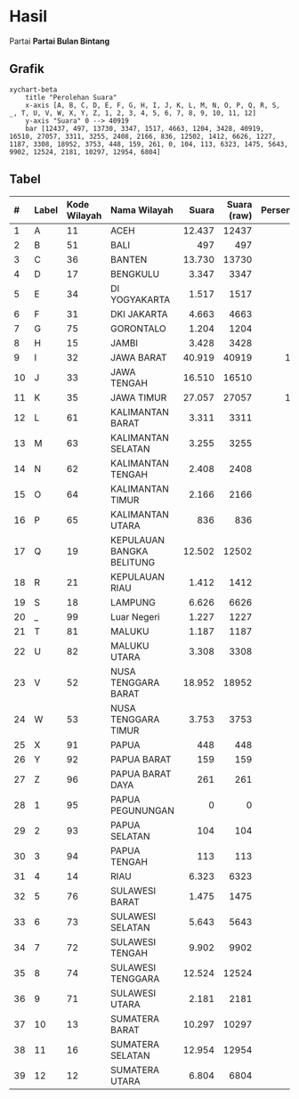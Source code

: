 # Hasil

Partai **Partai Bulan Bintang**

## Grafik

```mermaid
xychart-beta
    title "Perolehan Suara"
    x-axis [A, B, C, D, E, F, G, H, I, J, K, L, M, N, O, P, Q, R, S, _, T, U, V, W, X, Y, Z, 1, 2, 3, 4, 5, 6, 7, 8, 9, 10, 11, 12]
    y-axis "Suara" 0 --> 40919
    bar [12437, 497, 13730, 3347, 1517, 4663, 1204, 3428, 40919, 16510, 27057, 3311, 3255, 2408, 2166, 836, 12502, 1412, 6626, 1227, 1187, 3308, 18952, 3753, 448, 159, 261, 0, 104, 113, 6323, 1475, 5643, 9902, 12524, 2181, 10297, 12954, 6804]
```

## Tabel

| #  | Label | Kode Wilayah | Nama Wilayah              | Suara  | Suara (raw) | Persentase |
|:-- |:----- |:------------ |:------------------------- | ------:| -----------:| ----------:|
| 1  | A     | 11           | ACEH                      | 12.437 | 12437       | 4,87       |
| 2  | B     | 51           | BALI                      | 497    | 497         | 0,19       |
| 3  | C     | 36           | BANTEN                    | 13.730 | 13730       | 5,38       |
| 4  | D     | 17           | BENGKULU                  | 3.347  | 3347        | 1,31       |
| 5  | E     | 34           | DI YOGYAKARTA             | 1.517  | 1517        | 0,59       |
| 6  | F     | 31           | DKI JAKARTA               | 4.663  | 4663        | 1,83       |
| 7  | G     | 75           | GORONTALO                 | 1.204  | 1204        | 0,47       |
| 8  | H     | 15           | JAMBI                     | 3.428  | 3428        | 1,34       |
| 9  | I     | 32           | JAWA BARAT                | 40.919 | 40919       | 16,02      |
| 10 | J     | 33           | JAWA TENGAH               | 16.510 | 16510       | 6,46       |
| 11 | K     | 35           | JAWA TIMUR                | 27.057 | 27057       | 10,59      |
| 12 | L     | 61           | KALIMANTAN BARAT          | 3.311  | 3311        | 1,30       |
| 13 | M     | 63           | KALIMANTAN SELATAN        | 3.255  | 3255        | 1,27       |
| 14 | N     | 62           | KALIMANTAN TENGAH         | 2.408  | 2408        | 0,94       |
| 15 | O     | 64           | KALIMANTAN TIMUR          | 2.166  | 2166        | 0,85       |
| 16 | P     | 65           | KALIMANTAN UTARA          | 836    | 836         | 0,33       |
| 17 | Q     | 19           | KEPULAUAN BANGKA BELITUNG | 12.502 | 12502       | 4,89       |
| 18 | R     | 21           | KEPULAUAN RIAU            | 1.412  | 1412        | 0,55       |
| 19 | S     | 18           | LAMPUNG                   | 6.626  | 6626        | 2,59       |
| 20 | _     | 99           | Luar Negeri               | 1.227  | 1227        | 0,48       |
| 21 | T     | 81           | MALUKU                    | 1.187  | 1187        | 0,46       |
| 22 | U     | 82           | MALUKU UTARA              | 3.308  | 3308        | 1,30       |
| 23 | V     | 52           | NUSA TENGGARA BARAT       | 18.952 | 18952       | 7,42       |
| 24 | W     | 53           | NUSA TENGGARA TIMUR       | 3.753  | 3753        | 1,47       |
| 25 | X     | 91           | PAPUA                     | 448    | 448         | 0,18       |
| 26 | Y     | 92           | PAPUA BARAT               | 159    | 159         | 0,06       |
| 27 | Z     | 96           | PAPUA BARAT DAYA          | 261    | 261         | 0,10       |
| 28 | 1     | 95           | PAPUA PEGUNUNGAN          | 0      | 0           | 0,00       |
| 29 | 2     | 93           | PAPUA SELATAN             | 104    | 104         | 0,04       |
| 30 | 3     | 94           | PAPUA TENGAH              | 113    | 113         | 0,04       |
| 31 | 4     | 14           | RIAU                      | 6.323  | 6323        | 2,48       |
| 32 | 5     | 76           | SULAWESI BARAT            | 1.475  | 1475        | 0,58       |
| 33 | 6     | 73           | SULAWESI SELATAN          | 5.643  | 5643        | 2,21       |
| 34 | 7     | 72           | SULAWESI TENGAH           | 9.902  | 9902        | 3,88       |
| 35 | 8     | 74           | SULAWESI TENGGARA         | 12.524 | 12524       | 4,90       |
| 36 | 9     | 71           | SULAWESI UTARA            | 2.181  | 2181        | 0,85       |
| 37 | 10    | 13           | SUMATERA BARAT            | 10.297 | 10297       | 4,03       |
| 38 | 11    | 16           | SUMATERA SELATAN          | 12.954 | 12954       | 5,07       |
| 39 | 12    | 12           | SUMATERA UTARA            | 6.804  | 6804        | 2,66       |



